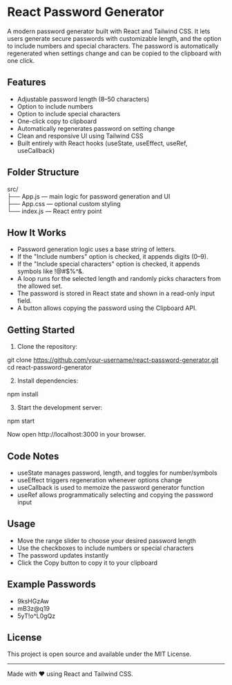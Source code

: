 # React Password Generator

A modern password generator built with React and Tailwind CSS. It lets users generate secure passwords with customizable length, and the option to include numbers and special characters. The password is automatically regenerated when settings change and can be copied to the clipboard with one click.

## Features

- Adjustable password length (8–50 characters)
- Option to include numbers
- Option to include special characters
- One-click copy to clipboard
- Automatically regenerates password on setting change
- Clean and responsive UI using Tailwind CSS
- Built entirely with React hooks (useState, useEffect, useRef, useCallback)

## Folder Structure

src/  
├── App.js — main logic for password generation and UI  
├── App.css — optional custom styling  
└── index.js — React entry point

## How It Works

- Password generation logic uses a base string of letters.  
- If the "Include numbers" option is checked, it appends digits (0–9).  
- If the "Include special characters" option is checked, it appends symbols like !@#$%^&.  
- A loop runs for the selected length and randomly picks characters from the allowed set.  
- The password is stored in React state and shown in a read-only input field.  
- A button allows copying the password using the Clipboard API.

## Getting Started

1. Clone the repository:

git clone https://github.com/your-username/react-password-generator.git  
cd react-password-generator

2. Install dependencies:

npm install

3. Start the development server:

npm start

Now open http://localhost:3000 in your browser.

## Code Notes

- useState manages password, length, and toggles for number/symbols
- useEffect triggers regeneration whenever options change
- useCallback is used to memoize the password generator function
- useRef allows programmatically selecting and copying the password input

## Usage

- Move the range slider to choose your desired password length
- Use the checkboxes to include numbers or special characters
- The password updates instantly
- Click the Copy button to copy it to your clipboard

## Example Passwords

- 9ksHGzAw
- mB3z@q19
- 5yT!o^L0gQz

## License

This project is open source and available under the MIT License.

---

Made with ❤️ using React and Tailwind CSS.
